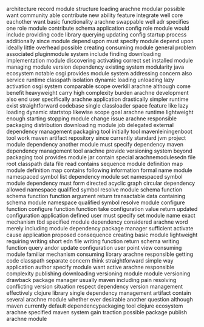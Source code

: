 architecture record module structure loading arachne modular possible want community able contribute new ability feature integrate well core eachother want basic functionality arachne swappable well adr specifies one role module contribute schema application config role module would include providing code library querying updating config startup process additionally since module depend upon must specify module depend upon ideally little overhead possible creating consuming module general problem associated pluginmodule system include finding downloading implementation module discovering activating correct set installed module managing module version dependency existing system modularity java ecosystem notable osgi provides module system addressing concern also service runtime classpath isolation dynamic loading unloading lazy activation osgi system comparable scope overkill arachne although come benefit heavyweight carry high complexity burden arachne development also end user specifically arachne application drastically simpler runtime exist straightforward codebase single classloader space feature like lazy loading dynamic startstop likewise scope goal arachne runtime lightweight enough starting stopping module change issue arachne responsible packaging distribution downloading module job delegated external dependency management packaging tool initially tool mavenleiningenboot tool work maven artifact repository since currently standard jvm project module dependency another module must specify dependency maven dependency management tool arachne provide versioning system beyond packaging tool provides module jar contain special arachnemodulesedn file root classpath data file read contains sequence module definition map module definition map contains following information formal name module namespaced symbol list dependency module set namespaced symbol module dependency must form directed acyclic graph circular dependency allowed namespace qualified symbol resolve module schema function schema function function argument return transactable data containing schema module namespace qualified symbol resolve module configure function configure function function take configuration value return updated configuration application defined user must specify set module name exact mechanism tbd specified module dependency considered arachne word merely including module dependency package manager sufficient activate cause application proposed consequence creating basic module lightweight requiring writing short edn file writing function return schema writing function query andor update configuration user point view consuming module familiar mechanism consuming library arachne responsible getting code classpath separate concern think straightforward simple way application author specify module want active arachne responsible complexity publishing downloading versioning module module versioning drawback package manager usually maven including pain resolving conflicting version situation respect dependency version management effectively clojure library single dependency management artifact contain several arachne module whether ever desirable another question although maven currently default dependencypackaging tool clojure ecosystem arachne specified maven system gain traction possible package publish arachne module